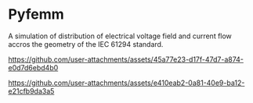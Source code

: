 # Pyfemm

A simulation of distribution of electrical voltage field and current flow accros the geometry of the IEC 61294 standard.



https://github.com/user-attachments/assets/45a77e23-d17f-47d7-a874-e0d7d6ebd4b0


https://github.com/user-attachments/assets/e410eab2-0a81-40e9-ba12-e21cfb9da3a5

